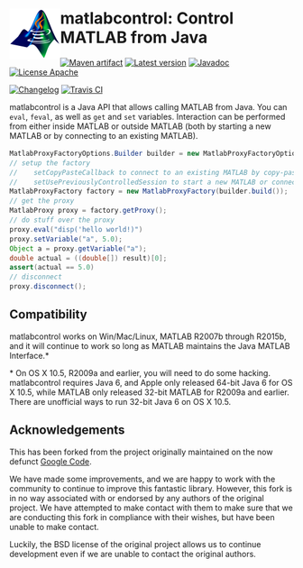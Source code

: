 # <img align="left" src="matlabcontrol.png"> matlabcontrol: Control MATLAB from Java

<!---freshmark shields
output = [
	link(shield('Maven artifact', 'mavenCentral', '{{group}}:{{name}}', 'blue'), 'https://bintray.com/{{org}}/opensource/{{name}}/view'),
	link(shield('Latest version', 'latest', '{{stable}}', 'blue'), 'https://github.com/{{org}}/{{name}}/releases/latest'),
	link(shield('Javadoc', 'javadoc', 'OK', 'blue'), 'https://{{org}}.github.io/{{name}}/javadoc/{{stable}}/'),
	link(shield('License Apache', 'license', 'BSD', 'blue'), 'https://tldrlegal.com/license/bsd-3-clause-license-(revised)'),
	'',
	link(shield('Changelog', 'changelog', '{{version}}', 'brightgreen'), 'CHANGES.md'),
	link(image('Travis CI', 'https://travis-ci.org/{{org}}/{{name}}.svg?branch=master'), 'https://travis-ci.org/{{org}}/{{name}}')
	].join('\n');
-->
[![Maven artifact](https://img.shields.io/badge/mavenCentral-com.diffplug.matsim%3Amatlabcontrol-blue.svg)](https://bintray.com/diffplug/opensource/matlabcontrol/view)
[![Latest version](https://img.shields.io/badge/latest-4.3.0-blue.svg)](https://github.com/diffplug/matlabcontrol/releases/latest)
[![Javadoc](https://img.shields.io/badge/javadoc-OK-blue.svg)](https://diffplug.github.io/matlabcontrol/javadoc/4.3.0/)
[![License Apache](https://img.shields.io/badge/license-BSD-blue.svg)](https://tldrlegal.com/license/bsd-3-clause-license-(revised))

[![Changelog](https://img.shields.io/badge/changelog-4.3.0--SNAPSHOT-brightgreen.svg)](CHANGES.md)
[![Travis CI](https://travis-ci.org/diffplug/matlabcontrol.svg?branch=master)](https://travis-ci.org/diffplug/matlabcontrol)
<!---freshmark /shields -->

matlabcontrol is a Java API that allows calling MATLAB from Java. You can `eval`, `feval`, as well as `get` and `set` variables. Interaction can be performed from either inside MATLAB or outside MATLAB (both by starting a new MATLAB or by connecting to an existing MATLAB).

<!---freshmark javadoc
output = prefixDelimiterReplace(input, 'https://{{org}}.github.io/{{name}}/javadoc/', '/', stable);
-->

```java
MatlabProxyFactoryOptions.Builder builder = new MatlabProxyFactoryOptions.Builder();
// setup the factory
//    setCopyPasteCallback to connect to an existing MATLAB by copy-pasting a script into
//    setUsePreviouslyControlledSession to start a new MATLAB or connect to a previously started MATLAB
MatlabProxyFactory factory = new MatlabProxyFactory(builder.build());
// get the proxy
MatlabProxy proxy = factory.getProxy();
// do stuff over the proxy
proxy.eval("disp('hello world!)")
proxy.setVariable("a", 5.0);
Object a = proxy.getVariable("a");
double actual = ((double[]) result)[0];
assert(actual == 5.0)
// disconnect
proxy.disconnect();
```

## Compatibility

matlabcontrol works on Win/Mac/Linux, MATLAB R2007b through R2015b, and it will continue to work so long as MATLAB maintains the Java MATLAB Interface.\*

\* On OS X 10.5, R2009a and earlier, you will need to do some hacking.  matlabcontrol requires Java 6, and Apple only released 64-bit Java 6 for OS X 10.5, while MATLAB only released 32-bit MATLAB for R2009a and earlier.  There are unofficial ways to run 32-bit Java 6 on OS X 10.5.

<!---freshmark /javadoc -->

## Acknowledgements

This has been forked from the project originally maintained on the now defunct [Google Code](https://code.google.com/p/matlabcontrol/).

We have made some improvements, and we are happy to work with the community to continue to improve this fantastic library.
However, this fork is in no way associated with or endorsed by any authors of the original project.  We have attempted to make contact with them to make sure
that we are conducting this fork in compliance with their wishes, but have been unable to make contact.

Luckily, the BSD license of the original project allows us to continue development even if we are unable to contact the original authors.

